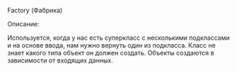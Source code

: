 Factory (Фабрика)

Описание:

Используется, когда у нас есть суперкласс с несколькими подклассами и на основе ввода, нам нужно вернуть один из подкласса. 
Класс не знает какого типа объект он должен создать. Объекты создаются в зависимости от входящих данных.
